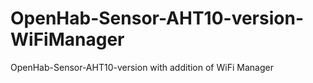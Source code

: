 # OpenHab-Sensor-AHT10-version-WiFiManager
OpenHab-Sensor-AHT10-version with addition of WiFi Manager
